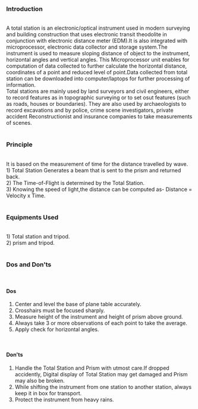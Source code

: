 ### Introduction
<br>
A total station is an electronic/optical instrument used in modern surveying and building construction that uses electronic transit theodolite in conjunction with electronic distance meter (EDM).It is also integrated with microprocessor, electronic data collector and storage system.The instrument is used to measure sloping distance of object to the instrument, horizontal angles and vertical angles. This Microprocessor unit enables for computation of data collected to further calculate the horizontal distance, coordinates of a point and reduced level of point.Data collected from total station can be downloaded into computer/laptops for further processing of information.<br>
Total stations are mainly used by land surveyors and civil engineers, either to record features as in topographic surveying or to set osut features (such as roads, houses or boundaries). They are also used by archaeologists to record excavations and by police, crime scene investigators, private accident Reconstructionist and insurance companies to take measurements of scenes.<br>
<br>

### Principle 
<br>
It is based on the measurement of time for the distance travelled by wave.<br>
1) Total Station Generates a beam that is sent to the prism and returned back.<br>
2) The Time-of-Flight is determined by the Total Station.<br>
3) Knowing the speed of light,the distance can be computed as-
   Distance = Velocity x Time.<br>
<br>

### Equipments Used 
<br>
1)  Total station and tripod.<br>
2) prism and tripod.<br>
<br>

### Dos and Don'ts
<br>

#### Dos<br>
1) Center and level the base of plane table accurately.<br>
2) Crosshairs must be focused sharply.<br>
3) Measure height of the instrument and height of prism above ground.<br>
4) Always take 3 or more observations of each point to take the average.<br>
5) Apply check for horizontal angles.<br>
<br>

#### Don'ts<br>

1) Handle the Total Station and Prism with utmost care.If dropped accidently, Digital display of Total Station may get damaged and Prism may also be broken.<br>
2) While shifting the instrument from one station to another station, always keep it in box for transport.<br>
3) Protect the instrument from heavy rains.<br><br>

